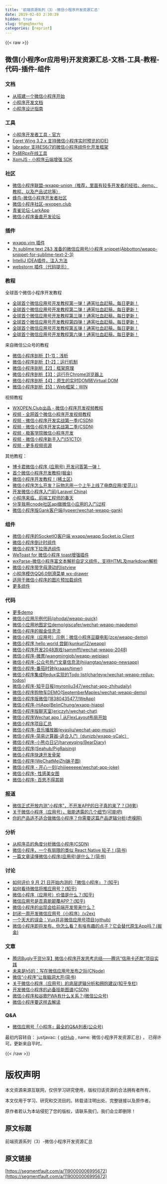 ```yaml
---
title: '前端资源系列（3）-微信小程序开发资源汇总' 
date: 2019-02-03 2:30:39
hidden: true
slug: 9fgmq5mxrhq
categories: [reprint]
---
```


{{< raw >}}

                    
<h2 id="articleHeader0">微信(小程序or应用号)开发资源汇总-文档-工具-教程-代码-插件-组件</h2>
<h3 id="articleHeader1">文档</h3>
<ul>
<li><a href="https://www.qcloud.com/act/event/yingyonghao.html" rel="nofollow noreferrer" target="_blank">从搭建一个微信小程序开始</a></li>
<li><a href="https://mp.weixin.qq.com/debug/wxadoc/dev/index.html" rel="nofollow noreferrer" target="_blank">小程序开发文档</a></li>
<li><a href="https://mp.weixin.qq.com/debug/wxadoc/design/index.html" rel="nofollow noreferrer" target="_blank">小程序设计指南</a></li>
</ul>
<h3 id="articleHeader2">工具</h3>
<ul>
<li><a href="https://mp.weixin.qq.com/debug/wxadoc/dev/devtools/download.html" rel="nofollow noreferrer" target="_blank">小程序开发者工具 - 官方</a></li>
<li><a href="http://developer.egret.com/cn/github/egret-docs/Wing/update/update320/index.html" rel="nofollow noreferrer" target="_blank">Egret Wing 3.2.x 支持微信小程序实时预览的IDE)</a></li>
<li><a href="https://github.com/maichong/labrador" rel="nofollow noreferrer" target="_blank">labrador 支持ES6/7的微信小程序组件化开发框架</a></li>
<li><a href="http://allanguys.github.io/px2rpx" rel="nofollow noreferrer" target="_blank">Px转Rpx在线工具</a></li>
<li><a href="https://github.com/xpmjs/xpmjs" rel="nofollow noreferrer" target="_blank">XpmJS - 小程序云端增强 SDK</a></li>
</ul>
<h3 id="articleHeader3">社区</h3>
<ul>
<li><a href="http://www.wxapp-union.com/" rel="nofollow noreferrer" target="_blank">微信小程序联盟-wxapp-union（推荐，里面有较多开发者的经验、demo、教程、以及产品试坑等）</a></li>
<li><a href="http://weixin1024.cn/portal.php" rel="nofollow noreferrer" target="_blank">蜂鸟-微信小程序开发者社区</a></li>
<li><a href="http://wxopen.club/" rel="nofollow noreferrer" target="_blank">微信小程序社区-wxopen.club</a></li>
<li><a href="http://bbs.larkapp.com/" rel="nofollow noreferrer" target="_blank">青雀论坛-LarkApp</a></li>
<li><a href="https://weappdev.com/" rel="nofollow noreferrer" target="_blank">微信小程序垂直开发论坛</a></li>
</ul>
<h3 id="articleHeader4">插件</h3>
<ul>
<li><a href="https://github.com/chemzqm/wxapp.vim" rel="nofollow noreferrer" target="_blank">wxapp.vim 插件</a></li>
<li><a href="https://github.com/Abbotton/weapp-snippet-for-sublime-text-2-3" rel="nofollow noreferrer" target="_blank">为 sublime text 2&amp;3 准备的微信应用号/小程序 snippet(Abbotton/weapp-snippet-for-sublime-text-2-3)</a></li>
<li><a href="https://github.com/lypeer/Matchmaker" rel="nofollow noreferrer" target="_blank">IntelliJ IDEA插件，注入方法</a></li>
<li><a href="https://github.com/qbright/wechatCode-complete" rel="nofollow noreferrer" target="_blank">webstorm 插件（代码提示）</a></li>
</ul>
<h3 id="articleHeader5">教程</h3>
<p>全球首个微信小程序开发教程</p>
<ul>
<li><a href="http://www.diycode.cc/topics/311" rel="nofollow noreferrer" target="_blank">全球首个微信应用号开发教程第一弹！通宵吐血赶稿，每日更新！</a></li>
<li><a href="http://www.diycode.cc/topics/312" rel="nofollow noreferrer" target="_blank">全球首个微信应用号开发教程第二弹！通宵吐血赶稿，每日更新！</a></li>
<li><a href="http://www.diycode.cc/topics/316" rel="nofollow noreferrer" target="_blank">全球首个微信应用号开发教程第三弹！通宵吐血赶稿，每日更新！</a></li>
<li><a href="http://www.diycode.cc/topics/325" rel="nofollow noreferrer" target="_blank">全球首个微信应用号开发教程第四弹！通宵吐血赶稿，每日更新！</a></li>
<li><a href="http://www.diycode.cc/topics/328" rel="nofollow noreferrer" target="_blank">全球首个微信应用号开发教程第五弹！通宵吐血赶稿，每日更新！</a></li>
<li><a href="http://www.diycode.cc/topics/332" rel="nofollow noreferrer" target="_blank">全球首个微信应用号开发教程第六弹！通宵吐血赶稿，每日更新！</a></li>
</ul>
<p>来自微信公众号的教程</p>
<ul>
<li><a href="http://mp.weixin.qq.com/s?__biz=MjM5Mjg4NDMwMA==&amp;mid=2652974082&amp;idx=1&amp;sn=47c7f672caf629cd846e315b8df2b1c5&amp;scene=21#wechat_redirect" rel="nofollow noreferrer" target="_blank">微信小程序剖析【1-1】：浅析</a></li>
<li><a href="http://mp.weixin.qq.com/s?__biz=MjM5Mjg4NDMwMA==&amp;mid=2652974093&amp;idx=1&amp;sn=0570a243304ea8bb7d1b636624886fb1&amp;scene=21#wechat_redirect" rel="nofollow noreferrer" target="_blank">微信小程序剖析【1-2】：运行机制</a></li>
<li><a href="http://mp.weixin.qq.com/s?__biz=MjM5Mjg4NDMwMA==&amp;mid=2652974111&amp;idx=1&amp;sn=93a868cdb59b5dd77c65c7a5303e6e31#rd" rel="nofollow noreferrer" target="_blank">微信小程序剖析【2】：框架原理</a></li>
<li><a href="http://mp.weixin.qq.com/s?__biz=MjM5Mjg4NDMwMA==&amp;mid=2652974133&amp;idx=1&amp;sn=3b67419e8ac0bb8262ca4c1e3cdabb35#rd" rel="nofollow noreferrer" target="_blank">微信小程序剖析【3】：运行在Chrome浏览器上</a></li>
<li><a href="http://mp.weixin.qq.com/s?__biz=MjM5Mjg4NDMwMA==&amp;mid=2652974146&amp;idx=1&amp;sn=52041fdca4245e8f4b670ed20efa77de#rd" rel="nofollow noreferrer" target="_blank">微信小程序剖析【4】：原生的实时DOM转Virtual DOM</a></li>
<li><a href="http://mp.weixin.qq.com/s?__biz=MjM5Mjg4NDMwMA==&amp;mid=2652974149&amp;idx=1&amp;sn=3efe5e6ee479ad6cbddc0a607cd40411#rd" rel="nofollow noreferrer" target="_blank">微信小程序剖析【5】：Web框架：WIN</a></li>
</ul>
<p>视频教程</p>
<ul>
<li><a href="http://wxopen.club/topic/582d4999745f85100cd13a65" rel="nofollow noreferrer" target="_blank">WXOPEN.Club出品 - 微信小程序开发视频教程</a></li>
<li><a href="http://www.howzhi.com/course/15035/" rel="nofollow noreferrer" target="_blank">视频 - 全网首个微信小程序开发视频教程</a></li>
<li><a href="http://edu.csdn.net/course/detail/3011" rel="nofollow noreferrer" target="_blank">视频 - 微信小程序开发实战第一季(CSDN)</a></li>
<li><a href="http://edu.csdn.net/course/detail/3045" rel="nofollow noreferrer" target="_blank">视频 - 微信小程序开发实战第二季(CSDN)</a></li>
<li><a href="http://www.jikexueyuan.com/zhiye/course/34.html?type=8&amp;utm_source=jike&amp;utm_medium=www_index_cf&amp;utm_campaign=wechat_app&amp;utm_content=0930" rel="nofollow noreferrer" target="_blank">视频 - 极客学院微信小程序开发</a></li>
<li><a href="http://edu.51cto.com/course/course_id-7242.html" rel="nofollow noreferrer" target="_blank">视频 - 微信小程序新手入门(51CTO)</a></li>
<li><a href="http://www.wxapp-union.com/forum.php?mod=forumdisplay&amp;fid=37&amp;filter=typeid&amp;typeid=7" rel="nofollow noreferrer" target="_blank">视频 - 更多视频资源</a></li>
</ul>
<p>其他教程：</p>
<ul>
<li><a href="http://www.diycode.cc/topics/329" rel="nofollow noreferrer" target="_blank">博卡君微信小程序 (应用号) 开发问答第一弹！</a></li>
<li><a href="http://gold.xitu.io/entry/57e34d6bd2030900691e9ad7" rel="nofollow noreferrer" target="_blank">首个微信小程序开发教程(掘金)</a></li>
<li><a href="http://xituqu.com/508.html" rel="nofollow noreferrer" target="_blank">微信小程序开发教程！(稀土区)</a></li>
<li><a href="http://www.ifanr.com/721124" rel="nofollow noreferrer" target="_blank">微信小程序怎么开发？玩物志用一个上午上线了电商应用(爱范儿)</a></li>
<li><a href="https://laravel-china.org/index.php/topics/2890" rel="nofollow noreferrer" target="_blank">开发微信小程序入门前(Laravel China)</a></li>
<li><a href="http://www.jianshu.com/p/fc958b73441a" rel="nofollow noreferrer" target="_blank">小程序来临，前端工程师的春天</a></li>
<li><a href="https://cnodejs.org/topic/57ea257b3670ca3f44c5beb6" rel="nofollow noreferrer" target="_blank">分享我用cnode社区api做微信小应用的入门过程</a></li>
<li><a href="https://github.com/lypeer/wechat-weapp-gank" rel="nofollow noreferrer" target="_blank">微信小程序版Gank客户端(lypeer/wechat-weapp-gank)</a></li>
</ul>
<h3 id="articleHeader6">组件</h3>
<ul>
<li><a href="https://github.com/wxsocketio/wxapp-socket-io" rel="nofollow noreferrer" target="_blank">微信小程序的SocketIO客户端 wxapp/weapp Socket.io Client</a></li>
<li><a href="http://mp.weixin.qq.com/s?__biz=MzI0MjYwMjM2NQ==&amp;mid=2247483670&amp;idx=1&amp;sn=5aa5da2fff2415e9b19f848712ddf480&amp;chksm=e9789904de0f1012159332fda391c3eec0bb3d1c0db2c34ab557208ff0c04806a40d00e844fe&amp;mpshare=1&amp;scene=1&amp;srcid=1007cWRXdd0ug9oAceCsIWp6#rd" rel="nofollow noreferrer" target="_blank">微信小程序倒计时组件</a></li>
<li><a href="http://mp.weixin.qq.com/s?__biz=MzI0MjYwMjM2NQ==&amp;mid=2247483674&amp;idx=1&amp;sn=2bf242b391144f3f0e57e0ed0ebce36f&amp;chksm=e9789908de0f101ee23f7c125c9a48c4f9ba3f242a3b1c89b05ca5b9e8e68262c02b47fe3d12&amp;mpshare=1&amp;scene=1&amp;srcid=1008NvO9oI8wWGp4XBxlpLeL#rd" rel="nofollow noreferrer" target="_blank">微信小程序下拉筛选组件</a></li>
<li><a href="https://github.com/kiinlam/wetoast" rel="nofollow noreferrer" target="_blank">WeToast for 微信小程序 toast增强插件</a></li>
<li><a href="https://github.com/icindy/wxParse" rel="nofollow noreferrer" target="_blank">wxParse-微信小程序富文本解析自定义组件，支持HTML及markdown解析</a></li>
<li><a href="https://github.com/zhongjie-chen/wx-alphabetical-listview" rel="nofollow noreferrer" target="_blank">微信小程序带字母滑动的listview</a></li>
<li><a href="https://github.com/zhongjie-chen/wx-drawer" rel="nofollow noreferrer" target="_blank">小程序模仿QQ6.0侧滑菜单 wx-drawer</a></li>
<li><a href="https://github.com/o2team/wxapp-img-loader" rel="nofollow noreferrer" target="_blank">适用于微信小程序的图片预加载组件</a></li>
<li><a href="http://www.wxapp-union.com/forum.php?mod=forumdisplay&amp;fid=37&amp;filter=typeid&amp;typeid=10" rel="nofollow noreferrer" target="_blank">更多组件</a></li>
</ul>
<h3 id="articleHeader7">代码</h3>
<ul>
<li><a href="http://www.wxapp-union.com/forum.php?mod=viewthread&amp;tid=158" rel="nofollow noreferrer" target="_blank">更多demo</a></li>
<li><a href="https://github.com/phodal/weapp-quick" rel="nofollow noreferrer" target="_blank">微信小应用示例代码(phodal/weapp-quick)</a></li>
<li><a href="https://github.com/giscafer/wechat-weapp-mapdemo" rel="nofollow noreferrer" target="_blank">微信小应用地图定位demo(giscafer/wechat-weapp-mapdemo)</a></li>
<li><a href="https://github.com/hilongjw/weapp-gold" rel="nofollow noreferrer" target="_blank">微信小程序的掘金信息流</a></li>
<li><a href="https://github.com/zce/weapp-demo" rel="nofollow noreferrer" target="_blank">微信小程序（应用号）示例：微信小程序豆瓣电影(zce/weapp-demo)</a></li>
<li><a href="https://github.com/kunkun12/weapp" rel="nofollow noreferrer" target="_blank">微信小程序 hello world 尝鲜(kunkun12/weapp)</a></li>
<li><a href="https://github.com/sammffl/wechat-weapp-2048" rel="nofollow noreferrer" target="_blank">微信小程序开发2048游戏(sammffl/wechat-weapp-2048)</a></li>
<li><a href="https://github.com/wangmingjob/weapp-weipiao" rel="nofollow noreferrer" target="_blank">微信小程序-微票(wangmingjob/weapp-weipiao)</a></li>
<li><a href="https://github.com/hijiangtao/weapp-newsapp" rel="nofollow noreferrer" target="_blank">微信小程序-公众号热门文章信息流(hijiangtao/weapp-newsapp)</a></li>
<li><a href="https://github.com/kraaas/timer" rel="nofollow noreferrer" target="_blank">微信小程序-番茄时钟(kraaas/timer)</a></li>
<li><a href="https://github.com/charleyw/wechat-weapp-redux-todos" rel="nofollow noreferrer" target="_blank">微信小程序集成Redux实现的Todo list(charleyw/wechat-weapp-redux-todos)</a></li>
<li><a href="https://github.com/myronliu347/wechat-app-zhihudaily" rel="nofollow noreferrer" target="_blank">微信小程序-知乎日报(myronliu347/wechat-app-zhihudaily)</a></li>
<li><a href="https://github.com/SeptemberMaples/wechat-weapp-demo" rel="nofollow noreferrer" target="_blank">微信小程序购物车DEMO(SeptemberMaples/wechat-weapp-demo)</a></li>
<li><a href="https://github.com/liujians/WeApp" rel="nofollow noreferrer" target="_blank">微信小程序版微信(18380435477/WeApp)</a></li>
<li><a href="https://github.com/BelinChung/wxapp-hiapp" rel="nofollow noreferrer" target="_blank">微信小程序-HiApp(BelinChung/wxapp-hiapp)</a></li>
<li><a href="https://github.com/ericzyh/wechat-chat" rel="nofollow noreferrer" target="_blank">微信小程序版聊天室(ericzyh/wechat-chat)</a></li>
<li><a href="https://github.com/hardog/wechat-app-flexlayout" rel="nofollow noreferrer" target="_blank">微信小程序Wechat app | 从FlexLayout布局开始</a></li>
<li><a href="http://javascript.ctolib.com/categories/javascript-wechat-weapp.html" rel="nofollow noreferrer" target="_blank">微信小程序项目汇总</a></li>
<li><a href="https://github.com/eyasliu/wechat-app-music" rel="nofollow noreferrer" target="_blank">微信小程序-音乐播放器(eyasliu/wechat-app-music)</a></li>
<li><a href="https://github.com/dunizb/wxapp-sCalc" rel="nofollow noreferrer" target="_blank">微信小程序-简易计算器-适合入门（dunizb/wxapp-sCalc）</a></li>
<li><a href="https://github.com/harveyqing/BearDiary" rel="nofollow noreferrer" target="_blank">微信小程序-小熊の日记(harveyqing/BearDiary)</a></li>
<li><a href="https://github.com/SeaHub/PigRaising" rel="nofollow noreferrer" target="_blank">微信小程序(Seahub/PigRaising)</a></li>
<li><a href="https://github.com/zce/weapp-boilerplate" rel="nofollow noreferrer" target="_blank">微信小程序快速开发骨架</a></li>
<li><a href="https://github.com/brucevanfdm/WeChatMeiZhi" rel="nofollow noreferrer" target="_blank">微信小程序(WeChatMeiZhi妹子图)</a></li>
<li><a href="https://github.com/zhijieeeeee/wechat-app-joke" rel="nofollow noreferrer" target="_blank">微信小程序 - 开心一刻(zhijieeeeee/wechat-app-joke)</a></li>
<li><a href="https://github.com/litt1e-p/weapp-girls" rel="nofollow noreferrer" target="_blank">微信小程序- 性感美女图</a></li>
<li><a href="https://github.com/Symous/WechatApp-BaisiSister" rel="nofollow noreferrer" target="_blank">微信小程序- 百思不得其姐</a></li>
</ul>
<h3 id="articleHeader8">报道</h3>
<ul>
<li><a href="http://36kr.com/p/5053349.html" rel="nofollow noreferrer" target="_blank">微信正式开放内测“小程序”，不开发APP的日子真的来了？(36氪)</a></li>
<li><a href="https://kenengba.com/post/3515.html" rel="nofollow noreferrer" target="_blank">关于微信小程序（应用号），我能透露的几个细节(可能吧)</a></li>
<li><a href="https://www.huxiu.com/article/164700.html" rel="nofollow noreferrer" target="_blank">你的产品适不适合做微信小程序？你需要这篇产品逻辑分析(虎嗅网)</a></li>
</ul>
<h3 id="articleHeader9">分析</h3>
<ul>
<li><a href="http://blog.csdn.net/yulianlin/article/details/52621413" rel="nofollow noreferrer" target="_blank">从程序员的角度分析微信小程序(CSDN)</a></li>
<li><a href="http://www.jianshu.com/p/060c6f3dd4e8" rel="nofollow noreferrer" target="_blank">微信小程序，一个有局限的类似 React Native 轮子！(简书)</a></li>
<li><a href="http://www.jianshu.com/p/a256ea4a3d0e" rel="nofollow noreferrer" target="_blank">一篇文章读懂微信小程序(应用号)是什么？(简书)</a></li>
</ul>
<h3 id="articleHeader10">讨论</h3>
<ul>
<li><a href="https://www.zhihu.com/question/50874500" rel="nofollow noreferrer" target="_blank">如何评价 9 月 21 日开始内测的「微信小程序」？(知乎)</a></li>
<li><a href="https://www.zhihu.com/question/39374074" rel="nofollow noreferrer" target="_blank">如何看待微信将推应用号？(知乎)</a></li>
<li><a href="https://www.zhihu.com/question/50875544" rel="nofollow noreferrer" target="_blank">微信小程序（应用号）价值是什么？(知乎)</a></li>
<li><a href="https://www.zhihu.com/question/50878415" rel="nofollow noreferrer" target="_blank">微信应用号是否真能颠覆APP？(知乎)</a></li>
<li><a href="https://www.zhihu.com/question/50900987" rel="nofollow noreferrer" target="_blank">微信小程序的出现会给前端开发带来什么？</a></li>
<li><a href="https://www.v2ex.com/t/308005" rel="nofollow noreferrer" target="_blank">封闭一周开发微信应用号（小程序）(v2ex)</a></li>
<li><a href="https://github.com/airyland/vux/issues/587" rel="nofollow noreferrer" target="_blank">一个天大的误会：Vux并非微信应用号项目(github)</a></li>
<li><a href="http://gold.xitu.io/entry/57e31c72bf22ec00584ca6b8/detail" rel="nofollow noreferrer" target="_blank">微信小程序即将发布，你怎么看？有啥有趣的点子？它会替代原生App吗？(掘金)</a></li>
</ul>
<h3 id="articleHeader11">文章</h3>
<ul>
<li><a href="https://zhuanlan.zhihu.com/p/23509332" rel="nofollow noreferrer" target="_blank">腾讯Bugly干货分享】微信小程序开发思考总结——腾讯“信用卡还款”项目实践</a></li>
<li><a href="https://cnodejs.org/topic/57e330d07d8293463a01e7e0" rel="nofollow noreferrer" target="_blank">未来是h5的：写在微信应用号发布之际(CNode)</a></li>
<li><a href="http://www.jianshu.com/p/60c8fd8d6862" rel="nofollow noreferrer" target="_blank">微信“小程序”让我脑洞大开(简书)</a></li>
<li><a href="https://zhuanlan.zhihu.com/p/22565340" rel="nofollow noreferrer" target="_blank">关于微信小程序（应用号）的底层逻辑分析和拥抱建议(知乎专栏)</a></li>
<li><a href="http://geek.csdn.net/news/detail/103138" rel="nofollow noreferrer" target="_blank">开发微信小程序的必备技能图谱(CSDN)</a></li>
<li><a href="http://mp.weixin.qq.com/s?__biz=MzAwODY4OTk2Mg==&amp;mid=2652039482&amp;idx=2&amp;sn=778e1313ebbd832b590b81a8088b63db#rd" rel="nofollow noreferrer" target="_blank">微信小程序和谷歌PWA有什么关系？(微信公众号)</a></li>
<li><a href="http://blog.csdn.net/yanzhenjie1003/article/details/52698184" rel="nofollow noreferrer" target="_blank">微信小程序要这样去解读</a></li>
</ul>
<h3 id="articleHeader12">Q&amp;A</h3>
<ul><li><a href="http://mp.weixin.qq.com/s?__biz=MzA3NTUzNzMyMA==&amp;mid=2668969899&amp;idx=1&amp;sn=2ec739e4f9e1612e98685e3eb60c3922&amp;scene=1&amp;srcid=0923DCrcNIP78Aehx4PgE95G#rd" rel="nofollow noreferrer" target="_blank">微信应用号「小程序」最全的Q&amp;A列表(公众号)</a></li></ul>
<p>最初内容转自： justjavac: { <a href="https://github.com/justjavac/awesome-wechat-weapp" rel="nofollow noreferrer" target="_blank">gitHub</a> , name: 微信小程序开发资源汇总} ， 已得许可。更新来自平时。</p>

                
{{< /raw >}}

# 版权声明
本文资源来源互联网，仅供学习研究使用，版权归该资源的合法拥有者所有，

本文仅用于学习、研究和交流目的。转载请注明出处、完整链接以及原作者。

原作者若认为本站侵犯了您的版权，请联系我们，我们会立即删除！

## 原文标题
前端资源系列（3）-微信小程序开发资源汇总

## 原文链接
[https://segmentfault.com/a/1190000006995672](https://segmentfault.com/a/1190000006995672)

